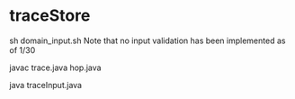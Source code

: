 # traceStore
sh domain_input.sh
Note that no input validation has been implemented as of 1/30


javac trace.java hop.java


java traceInput.java
